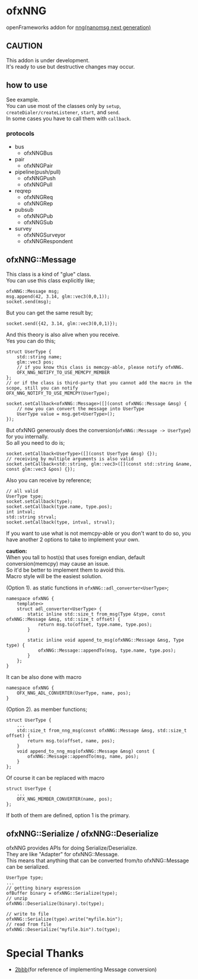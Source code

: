 # ofxNNG

openFrameworks addon for [nng(nanomsg next generation)](https://nanomsg.github.io/nng/)  

## CAUTION
This addon is under development.  
It's ready to use but destructive changes may occur.  

## how to use
See example.  
You can use most of the classes only by `setup`, `createDialer/createListener`, `start`, and `send`.  
In some cases you have to call them with `callback`.  

### protocols
- bus
	- ofxNNGBus
- pair
	- ofxNNGPair
- pipeline(push/pull)
	- ofxNNGPush
	- ofxNNGPull
- reqrep
	- ofxNNGReq
	- ofxNNGRep
- pubsub
	- ofxNNGPub
	- ofxNNGSub
- survey
	- ofxNNGSurveyor
	- ofxNNGRespondent

## ofxNNG::Message

This class is a kind of "glue" class.  
You can use this class explicitly like;

```
ofxNNG::Message msg;
msg.append(42, 3.14, glm::vec3(0,0,1));
socket.send(msg);
```

But you can get the same result by;

```
socket.send({42, 3.14, glm::vec3(0,0,1)});
```

And this theory is also alive when you receive.  
Yes you can do this;

```
struct UserType {
	std::string name;
	glm::vec3 pos;
	// if you know this class is memcpy-able, please notify ofxNNG.
	OFX_NNG_NOTIFY_TO_USE_MEMCPY_MEMBER
};
// or if the class is third-party that you cannot add the macro in the scope, still you can notify
OFX_NNG_NOTIFY_TO_USE_MEMCPY(UserType);

socket.setCallback<ofxNNG::Message>([](const ofxNNG::Message &msg) {
	// now you can convert the message into UserType
	UserType value = msg.get<UserType>();
});
```

But ofxNNG generously does the conversion(`ofxNNG::Message -> UserType`) for you internally.  
So all you need to do is;

```
socket.setCallback<UserType>([](const UserType &msg) {});
// receiving by multiple arguments is also valid
socket.setCallback<std::string, glm::vec3>([](const std::string &name, const glm::vec3 &pos) {});
```

Also you can receive by reference;

```
// all valid
UserType type;
socket.setCallback(type);
socket.setCallback(type.name, type.pos);
int intval;
std::string strval;
socket.setCallback(type, intval, strval);
```

If you want to use what is not memcpy-able or you don't want to do so, you have another 2 options to take to implement your own.  

__caution:__  
When you tall to host(s) that uses foreign endian, default conversion(memcpy) may cause an issue.  
So it'd be better to implement them to avoid this.  
Macro style will be the easiest solution.

(Option 1). as static functions in `ofxNNG::adl_converter<UserType>`;

```
namespace ofxNNG {
	template<>
	struct adl_converter<UserType> {
		static inline std::size_t from_msg(Type &type, const ofxNNG::Message &msg, std::size_t offset) {
			return msg.to(offset, type.name, type.pos);
		}

		static inline void append_to_msg(ofxNNG::Message &msg, Type type) { 
			ofxNNG::Message::appendTo(msg, type.name, type.pos);
		}
	};
}
```

It can be also done with macro

```
namespace ofxNNG {
	OFX_NNG_ADL_CONVERTER(UserType, name, pos);
}
```

(Option 2). as member functions;

```
struct UserType {
	...
	std::size_t from_nng_msg(const ofxNNG::Message &msg, std::size_t offset) {
		return msg.to(offset, name, pos);
	}
	void append_to_nng_msg(ofxNNG::Message &msg) const {
		ofxNNG::Message::appendTo(msg, name, pos);
	}
};
```

Of course it can be replaced with macro

```
struct UserType {
	...
	OFX_NNG_MEMBER_CONVERTER(name, pos);
};
```

If both of them are defined, option 1 is the primary.

## ofxNNG::Serialize / ofxNNG::Deserialize

ofxNNG provides APIs for doing Serialize/Deserialize.  
They are like "Adapter" for ofxNNG::Message.  
This means that anything that can be converted from/to ofxNNG::Message can be serialized.  

```
UserType type;
...
// getting binary expression
ofBuffer binary = ofxNNG::Serialize(type);
// unzip
ofxNNG::Deserialize(binary).to(type);

// write to file
ofxNNG::Serialize(type).write("myfile.bin");
// read from file
ofxNNG::Deserialize("myfile.bin").to(type);
```

# Special Thanks

- [2bbb](https://github.com/2bbb/)(for reference of implementing Message conversion)